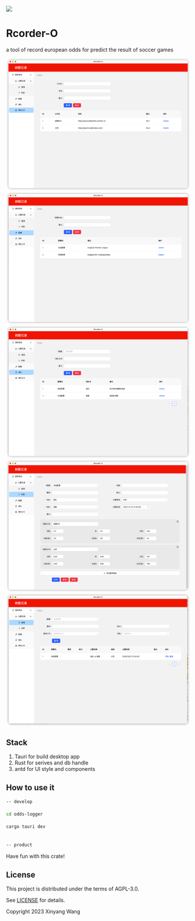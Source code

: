 ![](https://github.com/wangxinyang/europe-odds-analyze/workflows/build/badge.svg)

# Rcorder-O

a tool of record european odds for predict the result of soccer games

![bookmaker](./capature/bookmaker.png)
![league](./capature/league.png)
![team](./capature/team.png)
![odds](./capature/odds1.png)
![odds2](./capature/odds2.png)

## Stack

1. Tauri for build desktop app
2. Rust for serives and db handle
3. antd for UI style and components

## How to use it

```bash
-- develop

cd odds-logger

cargo tauri dev


-- product
```

Have fun with this crate!

## License

This project is distributed under the terms of AGPL-3.0.

See [LICENSE](https://github.com/wangxinyang/europe-odds-analyze/blob/main/License) for details.

Copyright 2023 Xinyang Wang
